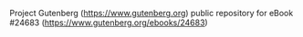 Project Gutenberg (https://www.gutenberg.org) public repository for eBook #24683 (https://www.gutenberg.org/ebooks/24683)
